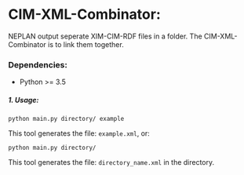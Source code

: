 # CIM-XML-Combinator:

NEPLAN output seperate XIM-CIM-RDF files in a folder. The CIM-XML-Combinator is to link them together.

### Dependencies:
* Python >= 3.5

##### 1. Usage:

    python main.py directory/ example
    
   This tool generates the file: `example.xml`, or:
   	
   	python main.py directory/
   
   This tool generates the file: `directory_name.xml` in the directory.
   
